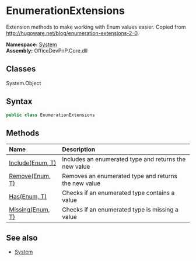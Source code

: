 # EnumerationExtensions
Extension methods to make working with Enum values easier. Copied from http://hugoware.net/blog/enumeration-extensions-2-0.  

**Namespace:** [System](System.md)  
**Assembly:** OfficeDevPnP.Core.dll  
## Classes
System.Object  
## Syntax
```C#
public class EnumerationExtensions
```
## Methods
|**Name**|**Description**|
|:-----|:-----|
| [Include(Enum, T)](EnumerationExtensionsIncludeEnumT.md) | Includes an enumerated type and returns the new value
| [Remove(Enum, T)](EnumerationExtensionsRemoveEnumT.md) | Removes an enumerated type and returns the new value
| [Has(Enum, T)](EnumerationExtensionsHasEnumT.md) | Checks if an enumerated type contains a value
| [Missing(Enum, T)](EnumerationExtensionsMissingEnumT.md) | Checks if an enumerated type is missing a value
## See also
- [System](System.md)
